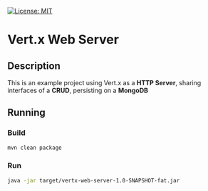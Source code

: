 [![License: MIT](https://img.shields.io/badge/License-MIT-yellow.svg)](https://opensource.org/licenses/MIT)

# Vert.x Web Server

## Description
This is an example project using Vert.x as a **HTTP Server**, sharing interfaces of a **CRUD**, persisting on a **MongoDB**

## Running
### Build
```sh
mvn clean package
```

### Run
```sh
java -jar target/vertx-web-server-1.0-SNAPSHOT-fat.jar
```